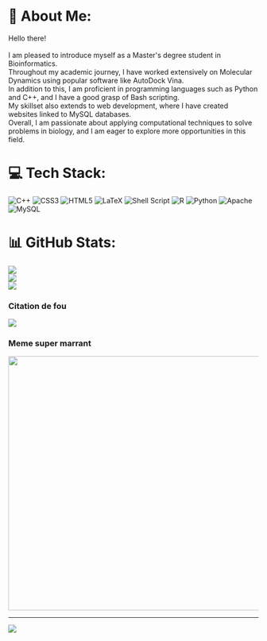 # 💫 About Me:
Hello there!<br><br>I am pleased to introduce myself as a Master's degree student in Bioinformatics. <br>Throughout my academic journey, I have worked extensively on Molecular Dynamics using popular software like AutoDock Vina. <br>In addition to this, I am proficient in programming languages such as Python and C++, and I have a good grasp of Bash scripting. <br>My skillset also extends to web development, where I have created websites linked to MySQL databases. <br>Overall, I am passionate about applying computational techniques to solve problems in biology, and I am eager to explore more opportunities in this field.


# 💻 Tech Stack:
![C++](https://img.shields.io/badge/c++-%2300599C.svg?style=for-the-badge&logo=c%2B%2B&logoColor=white) ![CSS3](https://img.shields.io/badge/css3-%231572B6.svg?style=for-the-badge&logo=css3&logoColor=white) ![HTML5](https://img.shields.io/badge/html5-%23E34F26.svg?style=for-the-badge&logo=html5&logoColor=white) ![LaTeX](https://img.shields.io/badge/latex-%23008080.svg?style=for-the-badge&logo=latex&logoColor=white) ![Shell Script](https://img.shields.io/badge/shell_script-%23121011.svg?style=for-the-badge&logo=gnu-bash&logoColor=white) ![R](https://img.shields.io/badge/r-%23276DC3.svg?style=for-the-badge&logo=r&logoColor=white) ![Python](https://img.shields.io/badge/python-3670A0?style=for-the-badge&logo=python&logoColor=ffdd54) ![Apache](https://img.shields.io/badge/apache-%23D42029.svg?style=for-the-badge&logo=apache&logoColor=white) ![MySQL](https://img.shields.io/badge/mysql-%2300f.svg?style=for-the-badge&logo=mysql&logoColor=white)
# 📊 GitHub Stats:
![](https://github-readme-stats.vercel.app/api?username=Juliencroyable&theme=highcontrast&hide_border=false&include_all_commits=false&count_private=false)<br/>
![](https://github-readme-streak-stats.herokuapp.com/?user=Juliencroyable&theme=highcontrast&hide_border=false)<br/>
![](https://github-readme-stats.vercel.app/api/top-langs/?username=Juliencroyable&theme=highcontrast&hide_border=false&include_all_commits=false&count_private=false&layout=compact)

### Citation de fou 
![](https://quotes-github-readme.vercel.app/api?type=horizontal&theme=tokyonight)

### Meme super marrant
<img src="https://random-memer.herokuapp.com/" width="512px"/>

---
[![](https://visitcount.itsvg.in/api?id=Juliencroyable&icon=1&color=0)](https://visitcount.itsvg.in)

